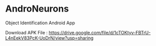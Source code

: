 # AndroNeurons

Object Identification Android App

Download APK File : https://drive.google.com/file/d/1cTOKtyv-FBTrU-L4nEekV83PcK-UoDrN/view?usp=sharing
